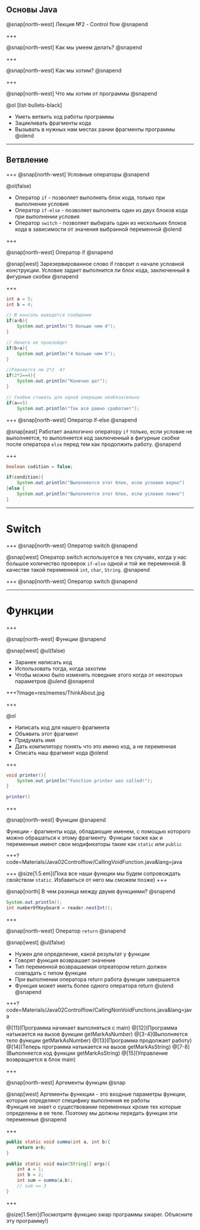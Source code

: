 
## Основы Java


@snap[north-west]
Лекция №2 - Control flow
@snapend

+++

@snap[north-west]
Как мы умеем делать?
@snapend

+++

@snap[north-west]
Как мы хотим? 
@snapend

+++

@snap[north-west]
Что мы хотим от программы
@snapend

@ol [list-bullets-black]
- Уметь ветвить ход работы программы
- Зацикливать фрагменты кода
- Вызывать в нужных нам местах рании фрагменты программы
@olend
---

## Ветвление 

+++
@snap[north-west]
Условные операторы
@snapend

@ol(false)
- Оператор `if` - позволяет выполнять блок кода, только при выполнении условия
- Оператор `if-else` - позволяет выполнять один из двух блоков кода при выполнении условия
- Оператор  `switch` - позволяет выбирать один из нескольких блоков кода в зависимости от значения выбранной переменной
@olend

+++

@snap[north-west]
Оператор if
@snapend

@snap[west]
Зарезервированное слово if говорит о начале условной конструкции. Условие задает выполнится ли блок кода, заключенный в фигурные скобки
@snapend


+++

```Java
int a = 5;
int b = 4;

// В консоль выведется сообщение
if(a>b){
	System.out.println("5 больше чем 4");
}

// Ничего не произойдет
if(b>a){
	System.out.println("4 больше чем 5");
}

//Равняется ли 2*2  4?
if(2*2==4){
	System.out.println("Конечно да!");
}

// Скобки ставить для одной операции необязательно
if(a==5)
	System.out.println("Так все равно сработает");

```

+++
@snap[north-west]
Оператор if-else
@snapend

@snap[east]
Работает аналогично оператору `if` только, если условие не выполняется, то выполняется код заключенный в фигурные скобки после оператора `else` перед тем как продолжить работу.
@snapend

+++

```Java
boolean codition = false;

if(condition){
	System.out.println("Выполняется этот блок, если условие верно")
}else {
	System.out.println("Выполняется этот блок, если условие ложно")
}
```

---

# Switch

+++
@snap[north-west]
Оператор switch
@snapend

@snap[west]
Оператор switch используется в тех случаях, когда у нас большое количество проверок `if-else` одной и той же переменной. В качестве такой переменной `int`, `char`, `String`.
@snapend

+++
@snap[north-west]
Оператор switch
@snapend

---
# Функции

+++

@snap[north-west]
Функции
@snapend


@snap[west]
@ul(false)
- Заранее написать код
- Использовать тогда, когда захотим
- Чтобы можно было изменять поведние этого когда от некоторых параметров
@ulend
@snapend

+++?image=res/memes/ThinkAbout.jpg


+++ 

@ol
- Написать код для нашего фрагмента
- Объявить этот фрагмент
- Придумать имя
- Дать компилятору понять что это имнно код, а не переменная
- Описать наш фрагмент кода
@olend

+++

```Java
void printer(){
	System.out.println("Function printer was called!");
}

printer()
```

+++

@snap[north-west]
Функции
@snapend

Функции - фрагменты кода, обладающие именем, с помощью которого можно обрашаться к этому фрагменту. Функции также как и переменные имеют свои модификаторы такие как `static` или `public` 

+++?code=Materials/Java02Controlflow/CallingVoidFunction.java&lang=java

+++
@size[1.5.em](Пока все наши функции мы будем сопровождать свойством `static`. Избавиться от него мы сможем позже)
+++

@snap[north]
В чем разница между двумя функциями?
@snapend

```Java
System.out.println();
int numberOfKeyboard = reader.nextInt();
```

+++

@snap[north-west]
Оператор `return`
@snapend

@snap[west]
@ul(false)
- Нужен для определение, какой результат у функции
- Говорят функция возврашает значение
- Тип переменной возврашаемая опреатором return должен совпадать с типом функции
- При выполнении оператора return работа функции завершается
- Функция может иметь более одного оператора return 
@ulend
@snapend

+++?code=Materials/Java02Controlflow/CallingNonVoidFunctions.java&lang=java

@[11](Программа начинает выполняться c main)
@[12](Программа натыкается на вызов функции getMarkAsNumber)
@[3-4](Выполняется тело функции getMarkAsNumber)
@[13](Программа продолжает работу)
@[14](Теперь программа натыкается на вызов getMarkAsString)
@[7-8](Выполняется код функции getMarkAsString)
@[15](Управление возвращается в блок main)
 
+++

@snap[north-west]
Аргементы функции
@snap

@snap[west]
Аргементы функкции - это входные параметры функции, которые определяют специфику выполнения ее работы <br> Функция не знает о существовании переменных кроме тех которые определены в ее теле. Поэтому мы должны передать функции эти переменные
@snapend

+++

```Java
public static void summa(int a, int b){
	return a+b;
}

public static void main(String[] args){
	int a = 1;
	int b = 2;
	int sum = summa(a,b);
	// sum == 3
}
```

+++ 

@size[1.5em](Посмотрите функцию swap программы swaper. Объясните эту программу!)

  